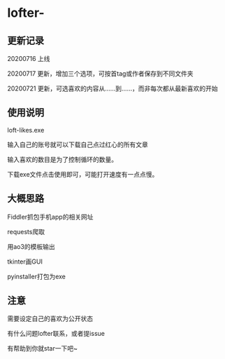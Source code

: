 # lofter-
## 更新记录

20200716 上线

20200717 更新，增加三个选项，可按首tag或作者保存到不同文件夹

20200721 更新，可选喜欢的内容从……到……，而非每次都从最新喜欢的开始

## 使用说明
loft-likes.exe 

输入自己的账号就可以下载自己点过红心的所有文章

输入喜欢的数目是为了控制循环的数量。

下载exe文件点击使用即可，可能打开速度有一点点慢。



## 大概思路

Fiddler抓包手机app的相关网址

requests爬取

用ao3的模板输出

tkinter画GUI

pyinstaller打包为exe

## 注意
需要设定自己的喜欢为公开状态

有什么问题lofter联系，或者提issue

有帮助到你就star一下吧~
